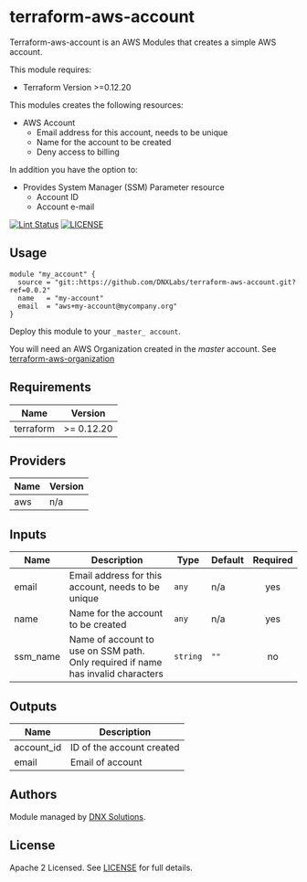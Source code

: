 # terraform-aws-account

Terraform-aws-account is an AWS Modules that creates a simple AWS account.

This module requires:
 - Terraform Version >=0.12.20

This modules creates the following resources:
 - AWS Account
    - Email address for this account, needs to be unique
    - Name for the account to be created
    - Deny access to billing

In addition you have the option to:
 - Provides System Manager (SSM) Parameter resource
    -  Account ID
    -  Account e-mail

[![Lint Status](https://github.com/DNXLabs/terraform-aws-account/workflows/Lint/badge.svg)](https://github.com/DNXLabs/terraform-aws-account/actions)
[![LICENSE](https://img.shields.io/github/license/DNXLabs/terraform-aws-account)](https://github.com/DNXLabs/terraform-aws-account/blob/master/LICENSE)



## Usage

```hcl
module "my_account" {
  source = "git::https://github.com/DNXLabs/terraform-aws-account.git?ref=0.0.2"
  name   = "my-account"
  email  = "aws+my-account@mycompany.org"
}
```

Deploy this module to your `_master_ account`.

You will need an AWS Organization created in the _master_ account. See [terraform-aws-organization](https://github.com/DNXLabs/terraform-aws-organization)

<!--- BEGIN_TF_DOCS --->

## Requirements

| Name | Version |
|------|---------|
| terraform | >= 0.12.20 |

## Providers

| Name | Version |
|------|---------|
| aws | n/a |

## Inputs

| Name | Description | Type | Default | Required |
|------|-------------|------|---------|:--------:|
| email | Email address for this account, needs to be unique | `any` | n/a | yes |
| name | Name for the account to be created | `any` | n/a | yes |
| ssm\_name | Name of account to use on SSM path. Only required if name has invalid characters | `string` | `""` | no |

## Outputs

| Name | Description |
|------|-------------|
| account\_id | ID of the account created |
| email | Email of account |

<!--- END_TF_DOCS --->

## Authors

Module managed by [DNX Solutions](https://github.com/DNXLabs).

## License

Apache 2 Licensed. See [LICENSE](https://github.com/DNXLabs/terraform-aws-account/blob/master/LICENSE) for full details.
